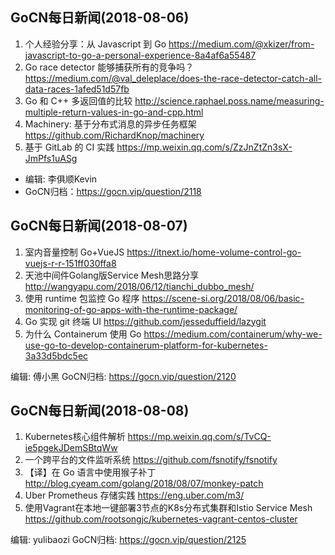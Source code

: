GoCN每日新闻(2018-08-06)
---

1. 个人经验分享：从 Javascript 到 Go https://medium.com/@xkizer/from-javascript-to-go-a-personal-experience-8a4af6a55487
2. Go race detector 能够捕获所有的竞争吗？ https://medium.com/@val_deleplace/does-the-race-detector-catch-all-data-races-1afed51d57fb
3. Go 和 C++ 多返回值的比较 http://science.raphael.poss.name/measuring-multiple-return-values-in-go-and-cpp.html
4. Machinery: 基于分布式消息的异步任务框架 https://github.com/RichardKnop/machinery
5. 基于 GitLab 的 CI 实践 https://mp.weixin.qq.com/s/ZzJnZtZn3sX-JmPfs1uASg

* 编辑: 李俱顺Kevin
* GoCN归档：https://gocn.vip/question/2118

## GoCN每日新闻(2018-08-07)

1. 室内音量控制 Go+VueJS  https://itnext.io/home-volume-control-go-vuejs-r-r-151ff030ffa8
2. 天池中间件Golang版Service Mesh思路分享 http://wangyapu.com/2018/06/12/tianchi_dubbo_mesh/
3. 使用 runtime 包监控 Go 程序 https://scene-si.org/2018/08/06/basic-monitoring-of-go-apps-with-the-runtime-package/
4. Go 实现 git 终端 UI https://github.com/jesseduffield/lazygit
5. 为什么 Containerum 使用 Go https://medium.com/containerum/why-we-use-go-to-develop-containerum-platform-for-kubernetes-3a33d5bdc5ec

编辑: 傅小黑
GoCN归档: https://gocn.vip/question/2120


## GoCN每日新闻(2018-08-08)

1. Kubernetes核心组件解析 https://mp.weixin.qq.com/s/TvCQ-ie5pgekJDemSBtqWw
2. 一个跨平台的文件监听系统 https://github.com/fsnotify/fsnotify
3. 【译】在 Go 语言中使用猴子补丁 http://blog.cyeam.com/golang/2018/08/07/monkey-patch
4. Uber Prometheus 存储实践 https://eng.uber.com/m3/
5. 使用Vagrant在本地一键部署3节点的K8s分布式集群和Istio Service Mesh https://github.com/rootsongjc/kubernetes-vagrant-centos-cluster

编辑: yulibaozi
GoCN归档: https://gocn.vip/question/2125